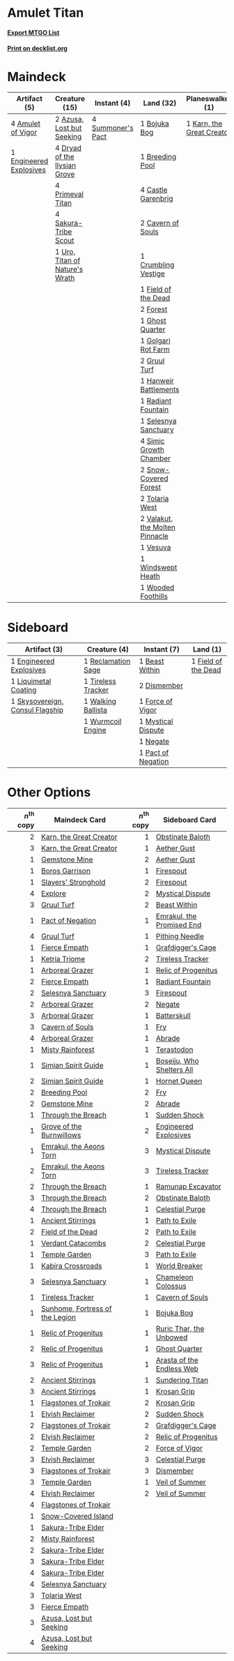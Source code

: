 # Amulet Titan

#### [Export MTGO List](../collection/Amulet%20Titan/Amulet%20Titan.txt)
#### [Print on decklist.org](http://decklist.org/?deckmain=4%09Amulet%20of%20Vigor%0A2%09Azusa,%20Lost%20but%20Seeking%0A1%09Bojuka%20Bog%0A1%09Breeding%20Pool%0A4%09Castle%20Garenbrig%0A2%09Cavern%20of%20Souls%0A1%09Crumbling%20Vestige%0A4%09Dryad%20of%20the%20Ilysian%20Grove%0A1%09Engineered%20Explosives%0A3%09Explore%0A1%09Field%20of%20the%20Dead%0A2%09Forest%0A1%09Ghost%20Quarter%0A1%09Golgari%20Rot%20Farm%0A2%09Gruul%20Turf%0A1%09Hanweir%20Battlements%0A1%09Karn,%20the%20Great%20Creator%0A4%09Primeval%20Titan%0A1%09Radiant%20Fountain%0A4%09Sakura-Tribe%20Scout%0A1%09Selesnya%20Sanctuary%0A4%09Simic%20Growth%20Chamber%0A2%09Snow-Covered%20Forest%0A4%09Summoner's%20Pact%0A2%09Tolaria%20West%0A1%09Uro,%20Titan%20of%20Nature's%20Wrath%0A2%09Valakut,%20the%20Molten%20Pinnacle%0A1%09Vesuva%0A1%09Windswept%20Heath%0A1%09Wooded%20Foothills&deckside=1%09Beast%20Within%0A2%09Dismember%0A1%09Engineered%20Explosives%0A1%09Field%20of%20the%20Dead%0A1%09Force%20of%20Vigor%0A1%09Liquimetal%20Coating%0A1%09Mystical%20Dispute%0A1%09Negate%0A1%09Pact%20of%20Negation%0A1%09Reclamation%20Sage%0A1%09Skysovereign,%20Consul%20Flagship%0A1%09Tireless%20Tracker%0A1%09Walking%20Ballista%0A1%09Wurmcoil%20Engine)
# Maindeck

|                                          Artifact (5)                                           |                                              Creature (15)                                              |                                        Instant (4)                                         |                                                Land (32)                                                |                                          Planeswalker (1)                                          |                                    Sorcery (3)                                     |
|-------------------------------------------------------------------------------------------------|---------------------------------------------------------------------------------------------------------|--------------------------------------------------------------------------------------------|---------------------------------------------------------------------------------------------------------|----------------------------------------------------------------------------------------------------|------------------------------------------------------------------------------------|
|4 [Amulet of Vigor](http://gatherer.wizards.com/Pages/Card/Details.aspx?multiverseid=191577)     |2 [Azusa, Lost but Seeking](http://gatherer.wizards.com/Pages/Card/Details.aspx?multiverseid=442150)     |4 [Summoner's Pact](http://gatherer.wizards.com/Pages/Card/Details.aspx?multiverseid=442178)|1 [Bojuka Bog](http://gatherer.wizards.com/Pages/Card/Details.aspx?multiverseid=376269)                  |1 [Karn, the Great Creator](http://gatherer.wizards.com/Pages/Card/Details.aspx?multiverseid=460928)|3 [Explore](http://gatherer.wizards.com/Pages/Card/Details.aspx?multiverseid=451098)|
|1 [Engineered Explosives](http://gatherer.wizards.com/Pages/Card/Details.aspx?multiverseid=50139)|4 [Dryad of the Ilysian Grove](http://gatherer.wizards.com/Pages/Card/Details.aspx?multiverseid=476420)  |                                                                                            |1 [Breeding Pool](http://gatherer.wizards.com/Pages/Card/Details.aspx?multiverseid=97088)                |                                                                                                    |                                                                                    |
|                                                                                                 |4 [Primeval Titan](http://gatherer.wizards.com/Pages/Card/Details.aspx?multiverseid=438749)              |                                                                                            |4 [Castle Garenbrig](http://gatherer.wizards.com/Pages/Card/Details.aspx?multiverseid=473202)            |                                                                                                    |                                                                                    |
|                                                                                                 |4 [Sakura-Tribe Scout](http://gatherer.wizards.com/Pages/Card/Details.aspx?multiverseid=74210)           |                                                                                            |2 [Cavern of Souls](http://gatherer.wizards.com/Pages/Card/Details.aspx?multiverseid=278058)             |                                                                                                    |                                                                                    |
|                                                                                                 |1 [Uro, Titan of Nature's Wrath](http://gatherer.wizards.com/Pages/Card/Details.aspx?multiverseid=476480)|                                                                                            |1 [Crumbling Vestige](http://gatherer.wizards.com/Pages/Card/Details.aspx?multiverseid=407680)           |                                                                                                    |                                                                                    |
|                                                                                                 |                                                                                                         |                                                                                            |1 [Field of the Dead](http://gatherer.wizards.com/Pages/Card/Details.aspx?multiverseid=467001)           |                                                                                                    |                                                                                    |
|                                                                                                 |                                                                                                         |                                                                                            |2 [Forest](http://gatherer.wizards.com/Pages/Card/Details.aspx?multiverseid=439860)                      |                                                                                                    |                                                                                    |
|                                                                                                 |                                                                                                         |                                                                                            |1 [Ghost Quarter](http://gatherer.wizards.com/Pages/Card/Details.aspx?multiverseid=389534)               |                                                                                                    |                                                                                    |
|                                                                                                 |                                                                                                         |                                                                                            |1 [Golgari Rot Farm](http://gatherer.wizards.com/Pages/Card/Details.aspx?multiverseid=376353)            |                                                                                                    |                                                                                    |
|                                                                                                 |                                                                                                         |                                                                                            |2 [Gruul Turf](http://gatherer.wizards.com/Pages/Card/Details.aspx?multiverseid=420917)                  |                                                                                                    |                                                                                    |
|                                                                                                 |                                                                                                         |                                                                                            |1 [Hanweir Battlements](http://gatherer.wizards.com/Pages/Card/Details.aspx?multiverseid=414511)         |                                                                                                    |                                                                                    |
|                                                                                                 |                                                                                                         |                                                                                            |1 [Radiant Fountain](http://gatherer.wizards.com/Pages/Card/Details.aspx?multiverseid=438810)            |                                                                                                    |                                                                                    |
|                                                                                                 |                                                                                                         |                                                                                            |1 [Selesnya Sanctuary](http://gatherer.wizards.com/Pages/Card/Details.aspx?multiverseid=376492)          |                                                                                                    |                                                                                    |
|                                                                                                 |                                                                                                         |                                                                                            |4 [Simic Growth Chamber](http://gatherer.wizards.com/Pages/Card/Details.aspx?multiverseid=405379)        |                                                                                                    |                                                                                    |
|                                                                                                 |                                                                                                         |                                                                                            |2 [Snow-Covered Forest](http://gatherer.wizards.com/Pages/Card/Details.aspx?multiverseid=121192)         |                                                                                                    |                                                                                    |
|                                                                                                 |                                                                                                         |                                                                                            |2 [Tolaria West](http://gatherer.wizards.com/Pages/Card/Details.aspx?multiverseid=136047)                |                                                                                                    |                                                                                    |
|                                                                                                 |                                                                                                         |                                                                                            |2 [Valakut, the Molten Pinnacle](http://gatherer.wizards.com/Pages/Card/Details.aspx?multiverseid=190400)|                                                                                                    |                                                                                    |
|                                                                                                 |                                                                                                         |                                                                                            |1 [Vesuva](http://gatherer.wizards.com/Pages/Card/Details.aspx?multiverseid=113543)                      |                                                                                                    |                                                                                    |
|                                                                                                 |                                                                                                         |                                                                                            |1 [Windswept Heath](http://gatherer.wizards.com/Pages/Card/Details.aspx?multiverseid=405115)             |                                                                                                    |                                                                                    |
|                                                                                                 |                                                                                                         |                                                                                            |1 [Wooded Foothills](http://gatherer.wizards.com/Pages/Card/Details.aspx?multiverseid=405116)            |                                                                                                    |                                                                                    |


# Sideboard

|                                               Artifact (3)                                               |                                        Creature (4)                                         |                                         Instant (7)                                         |                                           Land (1)                                           |
|----------------------------------------------------------------------------------------------------------|---------------------------------------------------------------------------------------------|---------------------------------------------------------------------------------------------|----------------------------------------------------------------------------------------------|
|1 [Engineered Explosives](http://gatherer.wizards.com/Pages/Card/Details.aspx?multiverseid=50139)         |1 [Reclamation Sage](http://gatherer.wizards.com/Pages/Card/Details.aspx?multiverseid=389651)|1 [Beast Within](http://gatherer.wizards.com/Pages/Card/Details.aspx?multiverseid=446158)    |1 [Field of the Dead](http://gatherer.wizards.com/Pages/Card/Details.aspx?multiverseid=467001)|
|1 [Liquimetal Coating](http://gatherer.wizards.com/Pages/Card/Details.aspx?multiverseid=389578)           |1 [Tireless Tracker](http://gatherer.wizards.com/Pages/Card/Details.aspx?multiverseid=409997)|2 [Dismember](http://gatherer.wizards.com/Pages/Card/Details.aspx?multiverseid=382182)       |                                                                                              |
|1 [Skysovereign, Consul Flagship](http://gatherer.wizards.com/Pages/Card/Details.aspx?multiverseid=417807)|1 [Walking Ballista](http://gatherer.wizards.com/Pages/Card/Details.aspx?multiverseid=423848)|1 [Force of Vigor](http://gatherer.wizards.com/Pages/Card/Details.aspx?multiverseid=464113)  |                                                                                              |
|                                                                                                          |1 [Wurmcoil Engine](http://gatherer.wizards.com/Pages/Card/Details.aspx?multiverseid=389756) |1 [Mystical Dispute](http://gatherer.wizards.com/Pages/Card/Details.aspx?multiverseid=473020)|                                                                                              |
|                                                                                                          |                                                                                             |1 [Negate](http://gatherer.wizards.com/Pages/Card/Details.aspx?multiverseid=423707)          |                                                                                              |
|                                                                                                          |                                                                                             |1 [Pact of Negation](http://gatherer.wizards.com/Pages/Card/Details.aspx?multiverseid=442057)|                                                                                              |


# Other Options

|*n*<sup>th</sup> copy|                                              Maindeck Card                                               |*n*<sup>th</sup> copy|                                           Sideboard Card                                           |
|--------------------:|----------------------------------------------------------------------------------------------------------|--------------------:|----------------------------------------------------------------------------------------------------|
|                    2|[Karn, the Great Creator](http://gatherer.wizards.com/Pages/Card/Details.aspx?multiverseid=460928)        |                    1|[Obstinate Baloth](http://gatherer.wizards.com/Pages/Card/Details.aspx?multiverseid=438745)         |
|                    3|[Karn, the Great Creator](http://gatherer.wizards.com/Pages/Card/Details.aspx?multiverseid=460928)        |                    1|[Aether Gust](http://gatherer.wizards.com/Pages/Card/Details.aspx?multiverseid=466796)              |
|                    1|[Gemstone Mine](http://gatherer.wizards.com/Pages/Card/Details.aspx?multiverseid=109761)                  |                    2|[Aether Gust](http://gatherer.wizards.com/Pages/Card/Details.aspx?multiverseid=466796)              |
|                    1|[Boros Garrison](http://gatherer.wizards.com/Pages/Card/Details.aspx?multiverseid=376271)                 |                    1|[Firespout](http://gatherer.wizards.com/Pages/Card/Details.aspx?multiverseid=247407)                |
|                    1|[Slayers' Stronghold](http://gatherer.wizards.com/Pages/Card/Details.aspx?multiverseid=240170)            |                    2|[Firespout](http://gatherer.wizards.com/Pages/Card/Details.aspx?multiverseid=247407)                |
|                    4|[Explore](http://gatherer.wizards.com/Pages/Card/Details.aspx?multiverseid=451098)                        |                    2|[Mystical Dispute](http://gatherer.wizards.com/Pages/Card/Details.aspx?multiverseid=473020)         |
|                    3|[Gruul Turf](http://gatherer.wizards.com/Pages/Card/Details.aspx?multiverseid=420917)                     |                    2|[Beast Within](http://gatherer.wizards.com/Pages/Card/Details.aspx?multiverseid=446158)             |
|                    1|[Pact of Negation](http://gatherer.wizards.com/Pages/Card/Details.aspx?multiverseid=442057)               |                    1|[Emrakul, the Promised End](http://gatherer.wizards.com/Pages/Card/Details.aspx?multiverseid=414295)|
|                    4|[Gruul Turf](http://gatherer.wizards.com/Pages/Card/Details.aspx?multiverseid=420917)                     |                    1|[Pithing Needle](http://gatherer.wizards.com/Pages/Card/Details.aspx?multiverseid=129526)           |
|                    1|[Fierce Empath](http://gatherer.wizards.com/Pages/Card/Details.aspx?multiverseid=442160)                  |                    1|[Grafdigger's Cage](http://gatherer.wizards.com/Pages/Card/Details.aspx?multiverseid=278452)        |
|                    1|[Ketria Triome](http://gatherer.wizards.com/Pages/Card/Details.aspx?multiverseid=479770)                  |                    2|[Tireless Tracker](http://gatherer.wizards.com/Pages/Card/Details.aspx?multiverseid=409997)         |
|                    1|[Arboreal Grazer](http://gatherer.wizards.com/Pages/Card/Details.aspx?multiverseid=461076)                |                    1|[Relic of Progenitus](http://gatherer.wizards.com/Pages/Card/Details.aspx?multiverseid=174824)      |
|                    2|[Fierce Empath](http://gatherer.wizards.com/Pages/Card/Details.aspx?multiverseid=442160)                  |                    1|[Radiant Fountain](http://gatherer.wizards.com/Pages/Card/Details.aspx?multiverseid=438810)         |
|                    2|[Selesnya Sanctuary](http://gatherer.wizards.com/Pages/Card/Details.aspx?multiverseid=376492)             |                    3|[Firespout](http://gatherer.wizards.com/Pages/Card/Details.aspx?multiverseid=247407)                |
|                    2|[Arboreal Grazer](http://gatherer.wizards.com/Pages/Card/Details.aspx?multiverseid=461076)                |                    2|[Negate](http://gatherer.wizards.com/Pages/Card/Details.aspx?multiverseid=423707)                   |
|                    3|[Arboreal Grazer](http://gatherer.wizards.com/Pages/Card/Details.aspx?multiverseid=461076)                |                    1|[Batterskull](http://gatherer.wizards.com/Pages/Card/Details.aspx?multiverseid=233055)              |
|                    3|[Cavern of Souls](http://gatherer.wizards.com/Pages/Card/Details.aspx?multiverseid=278058)                |                    1|[Fry](http://gatherer.wizards.com/Pages/Card/Details.aspx?multiverseid=466894)                      |
|                    4|[Arboreal Grazer](http://gatherer.wizards.com/Pages/Card/Details.aspx?multiverseid=461076)                |                    1|[Abrade](http://gatherer.wizards.com/Pages/Card/Details.aspx?multiverseid=430772)                   |
|                    1|[Misty Rainforest](http://gatherer.wizards.com/Pages/Card/Details.aspx?multiverseid=405102)               |                    1|[Terastodon](http://gatherer.wizards.com/Pages/Card/Details.aspx?multiverseid=389715)               |
|                    1|[Simian Spirit Guide](http://gatherer.wizards.com/Pages/Card/Details.aspx?multiverseid=442137)            |                    1|[Boseiju, Who Shelters All](http://gatherer.wizards.com/Pages/Card/Details.aspx?multiverseid=75305) |
|                    2|[Simian Spirit Guide](http://gatherer.wizards.com/Pages/Card/Details.aspx?multiverseid=442137)            |                    1|[Hornet Queen](http://gatherer.wizards.com/Pages/Card/Details.aspx?multiverseid=238141)             |
|                    2|[Breeding Pool](http://gatherer.wizards.com/Pages/Card/Details.aspx?multiverseid=97088)                   |                    2|[Fry](http://gatherer.wizards.com/Pages/Card/Details.aspx?multiverseid=466894)                      |
|                    2|[Gemstone Mine](http://gatherer.wizards.com/Pages/Card/Details.aspx?multiverseid=109761)                  |                    2|[Abrade](http://gatherer.wizards.com/Pages/Card/Details.aspx?multiverseid=430772)                   |
|                    1|[Through the Breach](http://gatherer.wizards.com/Pages/Card/Details.aspx?multiverseid=80250)              |                    1|[Sudden Shock](http://gatherer.wizards.com/Pages/Card/Details.aspx?multiverseid=370388)             |
|                    1|[Grove of the Burnwillows](http://gatherer.wizards.com/Pages/Card/Details.aspx?multiverseid=130595)       |                    2|[Engineered Explosives](http://gatherer.wizards.com/Pages/Card/Details.aspx?multiverseid=50139)     |
|                    1|[Emrakul, the Aeons Torn](http://gatherer.wizards.com/Pages/Card/Details.aspx?multiverseid=397905)        |                    3|[Mystical Dispute](http://gatherer.wizards.com/Pages/Card/Details.aspx?multiverseid=473020)         |
|                    2|[Emrakul, the Aeons Torn](http://gatherer.wizards.com/Pages/Card/Details.aspx?multiverseid=397905)        |                    3|[Tireless Tracker](http://gatherer.wizards.com/Pages/Card/Details.aspx?multiverseid=409997)         |
|                    2|[Through the Breach](http://gatherer.wizards.com/Pages/Card/Details.aspx?multiverseid=80250)              |                    1|[Ramunap Excavator](http://gatherer.wizards.com/Pages/Card/Details.aspx?multiverseid=430818)        |
|                    3|[Through the Breach](http://gatherer.wizards.com/Pages/Card/Details.aspx?multiverseid=80250)              |                    2|[Obstinate Baloth](http://gatherer.wizards.com/Pages/Card/Details.aspx?multiverseid=438745)         |
|                    4|[Through the Breach](http://gatherer.wizards.com/Pages/Card/Details.aspx?multiverseid=80250)              |                    1|[Celestial Purge](http://gatherer.wizards.com/Pages/Card/Details.aspx?multiverseid=183055)          |
|                    1|[Ancient Stirrings](http://gatherer.wizards.com/Pages/Card/Details.aspx?multiverseid=442148)              |                    1|[Path to Exile](http://gatherer.wizards.com/Pages/Card/Details.aspx?multiverseid=220511)            |
|                    2|[Field of the Dead](http://gatherer.wizards.com/Pages/Card/Details.aspx?multiverseid=467001)              |                    2|[Path to Exile](http://gatherer.wizards.com/Pages/Card/Details.aspx?multiverseid=220511)            |
|                    1|[Verdant Catacombs](http://gatherer.wizards.com/Pages/Card/Details.aspx?multiverseid=405113)              |                    2|[Celestial Purge](http://gatherer.wizards.com/Pages/Card/Details.aspx?multiverseid=183055)          |
|                    1|[Temple Garden](http://gatherer.wizards.com/Pages/Card/Details.aspx?multiverseid=405112)                  |                    3|[Path to Exile](http://gatherer.wizards.com/Pages/Card/Details.aspx?multiverseid=220511)            |
|                    1|[Kabira Crossroads](http://gatherer.wizards.com/Pages/Card/Details.aspx?multiverseid=433191)              |                    1|[World Breaker](http://gatherer.wizards.com/Pages/Card/Details.aspx?multiverseid=407636)            |
|                    3|[Selesnya Sanctuary](http://gatherer.wizards.com/Pages/Card/Details.aspx?multiverseid=376492)             |                    1|[Chameleon Colossus](http://gatherer.wizards.com/Pages/Card/Details.aspx?multiverseid=220451)       |
|                    1|[Tireless Tracker](http://gatherer.wizards.com/Pages/Card/Details.aspx?multiverseid=409997)               |                    1|[Cavern of Souls](http://gatherer.wizards.com/Pages/Card/Details.aspx?multiverseid=278058)          |
|                    1|[Sunhome, Fortress of the Legion](http://gatherer.wizards.com/Pages/Card/Details.aspx?multiverseid=455776)|                    1|[Bojuka Bog](http://gatherer.wizards.com/Pages/Card/Details.aspx?multiverseid=376269)               |
|                    1|[Relic of Progenitus](http://gatherer.wizards.com/Pages/Card/Details.aspx?multiverseid=174824)            |                    1|[Ruric Thar, the Unbowed](http://gatherer.wizards.com/Pages/Card/Details.aspx?multiverseid=442205)  |
|                    2|[Relic of Progenitus](http://gatherer.wizards.com/Pages/Card/Details.aspx?multiverseid=174824)            |                    1|[Ghost Quarter](http://gatherer.wizards.com/Pages/Card/Details.aspx?multiverseid=389534)            |
|                    3|[Relic of Progenitus](http://gatherer.wizards.com/Pages/Card/Details.aspx?multiverseid=174824)            |                    1|[Arasta of the Endless Web](http://gatherer.wizards.com/Pages/Card/Details.aspx?multiverseid=476416)|
|                    2|[Ancient Stirrings](http://gatherer.wizards.com/Pages/Card/Details.aspx?multiverseid=442148)              |                    1|[Sundering Titan](http://gatherer.wizards.com/Pages/Card/Details.aspx?multiverseid=442222)          |
|                    3|[Ancient Stirrings](http://gatherer.wizards.com/Pages/Card/Details.aspx?multiverseid=442148)              |                    1|[Krosan Grip](http://gatherer.wizards.com/Pages/Card/Details.aspx?multiverseid=376394)              |
|                    1|[Flagstones of Trokair](http://gatherer.wizards.com/Pages/Card/Details.aspx?multiverseid=116733)          |                    2|[Krosan Grip](http://gatherer.wizards.com/Pages/Card/Details.aspx?multiverseid=376394)              |
|                    1|[Elvish Reclaimer](http://gatherer.wizards.com/Pages/Card/Details.aspx?multiverseid=466923)               |                    2|[Sudden Shock](http://gatherer.wizards.com/Pages/Card/Details.aspx?multiverseid=370388)             |
|                    2|[Flagstones of Trokair](http://gatherer.wizards.com/Pages/Card/Details.aspx?multiverseid=116733)          |                    2|[Grafdigger's Cage](http://gatherer.wizards.com/Pages/Card/Details.aspx?multiverseid=278452)        |
|                    2|[Elvish Reclaimer](http://gatherer.wizards.com/Pages/Card/Details.aspx?multiverseid=466923)               |                    2|[Relic of Progenitus](http://gatherer.wizards.com/Pages/Card/Details.aspx?multiverseid=174824)      |
|                    2|[Temple Garden](http://gatherer.wizards.com/Pages/Card/Details.aspx?multiverseid=405112)                  |                    2|[Force of Vigor](http://gatherer.wizards.com/Pages/Card/Details.aspx?multiverseid=464113)           |
|                    3|[Elvish Reclaimer](http://gatherer.wizards.com/Pages/Card/Details.aspx?multiverseid=466923)               |                    3|[Celestial Purge](http://gatherer.wizards.com/Pages/Card/Details.aspx?multiverseid=183055)          |
|                    3|[Flagstones of Trokair](http://gatherer.wizards.com/Pages/Card/Details.aspx?multiverseid=116733)          |                    3|[Dismember](http://gatherer.wizards.com/Pages/Card/Details.aspx?multiverseid=382182)                |
|                    3|[Temple Garden](http://gatherer.wizards.com/Pages/Card/Details.aspx?multiverseid=405112)                  |                    1|[Veil of Summer](http://gatherer.wizards.com/Pages/Card/Details.aspx?multiverseid=466952)           |
|                    4|[Elvish Reclaimer](http://gatherer.wizards.com/Pages/Card/Details.aspx?multiverseid=466923)               |                    2|[Veil of Summer](http://gatherer.wizards.com/Pages/Card/Details.aspx?multiverseid=466952)           |
|                    4|[Flagstones of Trokair](http://gatherer.wizards.com/Pages/Card/Details.aspx?multiverseid=116733)          |                     |                                                                                                    |
|                    1|[Snow-Covered Island](http://gatherer.wizards.com/Pages/Card/Details.aspx?multiverseid=121130)            |                     |                                                                                                    |
|                    1|[Sakura-Tribe Elder](http://gatherer.wizards.com/Pages/Card/Details.aspx?multiverseid=220582)             |                     |                                                                                                    |
|                    2|[Misty Rainforest](http://gatherer.wizards.com/Pages/Card/Details.aspx?multiverseid=405102)               |                     |                                                                                                    |
|                    2|[Sakura-Tribe Elder](http://gatherer.wizards.com/Pages/Card/Details.aspx?multiverseid=220582)             |                     |                                                                                                    |
|                    3|[Sakura-Tribe Elder](http://gatherer.wizards.com/Pages/Card/Details.aspx?multiverseid=220582)             |                     |                                                                                                    |
|                    4|[Sakura-Tribe Elder](http://gatherer.wizards.com/Pages/Card/Details.aspx?multiverseid=220582)             |                     |                                                                                                    |
|                    4|[Selesnya Sanctuary](http://gatherer.wizards.com/Pages/Card/Details.aspx?multiverseid=376492)             |                     |                                                                                                    |
|                    3|[Tolaria West](http://gatherer.wizards.com/Pages/Card/Details.aspx?multiverseid=136047)                   |                     |                                                                                                    |
|                    3|[Fierce Empath](http://gatherer.wizards.com/Pages/Card/Details.aspx?multiverseid=442160)                  |                     |                                                                                                    |
|                    3|[Azusa, Lost but Seeking](http://gatherer.wizards.com/Pages/Card/Details.aspx?multiverseid=442150)        |                     |                                                                                                    |
|                    4|[Azusa, Lost but Seeking](http://gatherer.wizards.com/Pages/Card/Details.aspx?multiverseid=442150)        |                     |                                                                                                    |

